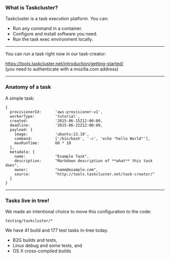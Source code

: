 ### What is Taskcluster?

 Taskcluster is a task execution platform.
 You can:

 * Run any command in a container.
 * Configure and install software you need.
 * Run the task exec environment locally.





---


You can run a task right now in our task-creator:

https://tools.taskcluster.net/introduction/getting-started/
<br/>(you need to authenticate with a mozilla.com address)







---






### Anatomy of a task

A simple task:

```
{
  provisionerId:      'aws-provisioner-v1',
  workerType:         'tutorial',
  created:            '2015-06-15Z12:00:00,
  deadline:           '2015-06-22Z12:00:00,
  payload: {
    image:            'ubuntu:13.10',
    command:          ['/bin/bash', '-c', 'echo "hello World"'],
    maxRunTime:       60 * 10
  },
  metadata: {
    name:             "Example Task",
    description:      "Markdown description of **what** this task does",
    owner:            "name@example.com",
    source:           "http://tools.taskcluster.net/task-creator/"
  }
}
```






---


### Tasks live in tree!




We made an intentional choice to move this configuration to the code:

```
testing/taskcluster/*

```

We have 41 build and 177 test tasks in-tree today.

 * B2G builds and tests,
 * Linux debug and some tests, and
 * OS X cross-compiled builds

